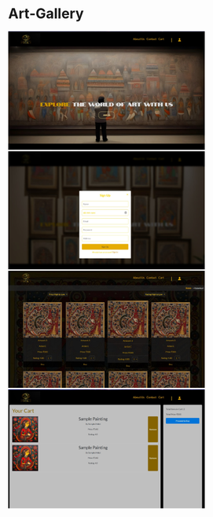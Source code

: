 # Art-Gallery

<img src="https://github.com/SwastikaSoni/Art-Gallery/blob/main/Frontend/images/1.jpg" alt="Sample 1" width="400"/>

<img src="https://github.com/SwastikaSoni/Art-Gallery/blob/main/Frontend/images/2.jpg" alt="Sample 2" width="400"/>

<img src="https://github.com/SwastikaSoni/Art-Gallery/blob/main/Frontend/images/3.jpg" alt="Sample 3" width="400"/>

<img src="https://github.com/SwastikaSoni/Art-Gallery/blob/main/Frontend/images/4.jpg" alt="Sample 4" width="400"/>
